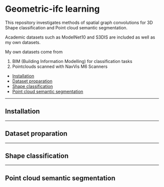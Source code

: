 # Geometric-ifc learning

This repository investigates methods of spatial graph convolutions for 3D Shape classification and Point cloud semantic segmentation. 

Academic datasets such as ModelNet10 and S3DIS are included as well as my own datasets. 

My own datasets come from 
1. BIM (Building Information Modelling) for classification tasks
2. Pointclouds scanned with NavVis M6 Scanners



- [Installation](#installation)
- [Dataset proparation](#preparation)
- [Shape classification](#shape-classification)
- [Point cloud semantic segmentation](#point-cloud-semantic-segmentation)


---
## Installation  



--- 
## Dataset proparation


---
## Shape classification

---
## Point cloud semantic segmentation


